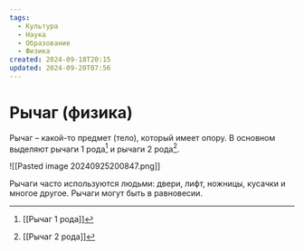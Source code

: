 ```yaml
---
tags:
  - Культура
  - Наука
  - Образование
  - Физика
created: 2024-09-18T20:15
updated: 2024-09-20T07:56
---
```

# Рычаг (физика)

Рычаг – какой-то предмет (тело), который имеет опору.
В основном выделяют рычаги 1 рода[^1] и рычаги 2 рода[^2].

![[Pasted image 20240925200847.png]]

Рычаги часто используются людьми: двери, лифт, ножницы, кусачки и многое другое.
Рычаги могут быть в равновесии.


[^1]: [[Рычаг 1 рода]]
[^2]: [[Рычаг 2 рода]]

